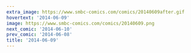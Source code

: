 ```yaml
---
extra_image: https://www.smbc-comics.com/comics/20140609after.gif
hovertext: '2014-06-09'
image: https://www.smbc-comics.com/comics/20140609.png
next_comic: '2014-06-10'
prev_comic: '2014-06-08'
title: '2014-06-09'
---
```


